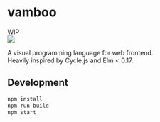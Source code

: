 # vamboo
WIP  
![](https://user-images.githubusercontent.com/12756700/45396136-ad044580-b674-11e8-97b5-15045e2b5fbb.png)

A visual programming language for web frontend.  
Heavily inspired by Cycle.js and Elm < 0.17.

## Development
```zsh
npm install
npm run build
npm start
```
